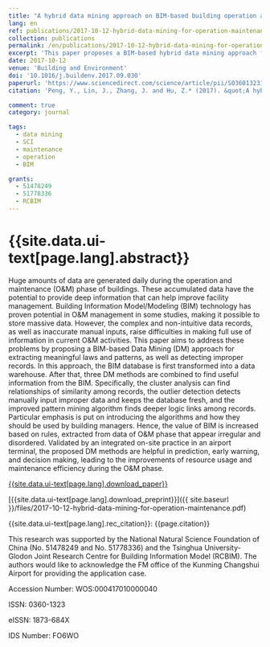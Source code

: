```yaml
---
title: "A hybrid data mining approach on BIM-based building operation and maintenance"
lang: en
ref: publications/2017-10-12-hybrid-data-mining-for-operation-maintenance
collection: publications
permalink: /en/publications/2017-10-12-hybrid-data-mining-for-operation-maintenance
excerpt: 'This paper proposes a BIM-based hybrid data mining approach for building operation and maintenance.'
date: 2017-10-12
venue: 'Building and Environment'
doi: '10.1016/j.buildenv.2017.09.030'
paperurl: 'https://www.sciencedirect.com/science/article/pii/S0360132317304444'
citation: 'Peng, Y., Lin, J., Zhang, J. and Hu, Z.* (2017). &quot;A hybrid data mining approach on BIM-based building operation and maintenance&quot; <i>Building and Environment</i>. 126: 483-495. doi: 10.1016/j.buildenv.2017.09.030'

comment: true
category: journal

tags: 
  - data mining
  - SCI
  - maintenance
  - operation
  - BIM

grants:
  - 51478249
  - 51778336
  - RCBIM
---
```



{{site.data.ui-text[page.lang].abstract}}
====

Huge amounts of data are generated daily during the operation and maintenance (O&M) phase of buildings. These accumulated data have the potential to provide deep information that can help improve facility management. Building Information Model/Modeling (BIM) technology has proven potential in O&M management in some studies, making it possible to store massive data. However, the complex and non-intuitive data records, as well as inaccurate manual inputs, raise difficulties in making full use of information in current O&M activities. This paper aims to address these problems by proposing a BIM-based Data Mining (DM) approach for extracting meaningful laws and patterns, as well as detecting improper records. In this approach, the BIM database is first transformed into a data warehouse. After that, three DM methods are combined to find useful information from the BIM. Specifically, the cluster analysis can find relationships of similarity among records, the outlier detection detects manually input improper data and keeps the database fresh, and the improved pattern mining algorithm finds deeper logic links among records. Particular emphasis is put on introducing the algorithms and how they should be used by building managers. Hence, the value of BIM is increased based on rules, extracted from data of O&M phase that appear irregular and disordered. Validated by an integrated on-site practice in an airport terminal, the proposed DM methods are helpful in prediction, early warning, and decision making, leading to the improvements of resource usage and maintenance efficiency during the O&M phase.

[{{site.data.ui-text[page.lang].download_paper}}](https://www.sciencedirect.com/science/article/pii/S0360132317304444)

[{{site.data.ui-text[page.lang].download_preprint}}]({{ site.baseurl }}/files/2017-10-12-hybrid-data-mining-for-operation-maintenance.pdf)

{{site.data.ui-text[page.lang].rec_citation}}: {{page.citation}}

This research was supported by the National Natural Science Foundation of China (No. 51478249 and No. 51778336) and the Tsinghua University-Glodon Joint Research Centre for Building Information Model (RCBIM). The authors would like to acknowledge the FM office of the Kunming Changshui Airport for providing the application case.

Accession Number: WOS:000417010000040

ISSN: 0360-1323

eISSN: 1873-684X

IDS Number: FO6WO